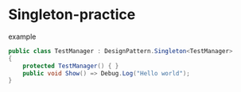 # Singleton-practice

example
```C#
public class TestManager : DesignPattern.Singleton<TestManager>
{
    protected TestManager() { }
    public void Show() => Debug.Log("Hello world");
}
```

